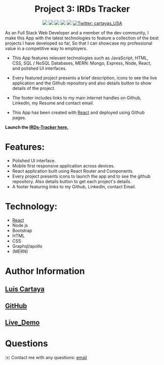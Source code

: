 <h1 align="center">Project 3: IRDs Tracker</h1>
  
<p align="center">
    <img src="https://img.shields.io/github/repo-size/cartaya1/A_Regular_Expression" />
    <img src="https://img.shields.io/github/languages/top/cartaya1/A_Regular_Expression"  />
    <img src="https://img.shields.io/github/issues/cartaya1/A_Regular_Expression" />
    <img src="https://img.shields.io/github/last-commit/cartaya1/A_Regular_Expression" >
    <a href="https://github.com/cartaya1"><img src="https://img.shields.io/github/followers/cartaya1?style=social" target="_blank" /></a>
    <a href="https://twitter.com/cartayas_USA">
        <img alt="Twitter: cartayas_USA" src="https://img.shields.io/twitter/follow/cartayas_USA.svg?style=social" target="_blank" />
    </a>
</p>

As an Full Stack Web Developer and a member of the dev community, I make this App with the latest technologies to feature a collection of the best projects I have developed so far, So that I can showcase my professional value in a competitive way to employers.

* This App features relevant technologies such as JavaScript, HTML, CSS, SQL / NoSQL Databases, MERN: Mongo, Express, Node, React, and polished UI interfaces.

* Every featured project presents a brief description, icons to see the live application and the Github repository and also details button to show details of the project. 

* The footer includes links to my main internet handles on Github, LinkedIn, my Resume and contact email. 

* This App has been created with [React](https://github.com/facebook/create-react-app) and deployed using Github pages.

**Launch the [IRDs-Tracker here.](https://cartaya1.github.io/IRDs-Tracker/)**  

# Features:

* Polished UI interface.
* Mobile first responsive application across devices.
* React application built using React Router and Components.
* Every project presents icons to launch the app and to see the github repository. Also details button to get each project's details.
* A footer featuring links to my Github, LinkedIn, contact Email.


# Technology:

* [React](https://github.com/facebook/create-react-app)
* Node js
* Bootstrap
* HTML
* CSS
* Graphql/apollo
* (MERN)


# Author Information

## [Luis Cartaya](https://github.com/cartaya1)
## [GitHub](https://cartaya1.github.io/react-portfolio)
## [Live_Demo](https://cartaya1-new-portfolio.herokuapp.com)

# Questions
✉️ Contact me with any questions: [email](mailto:cartaya1@msn.com)
